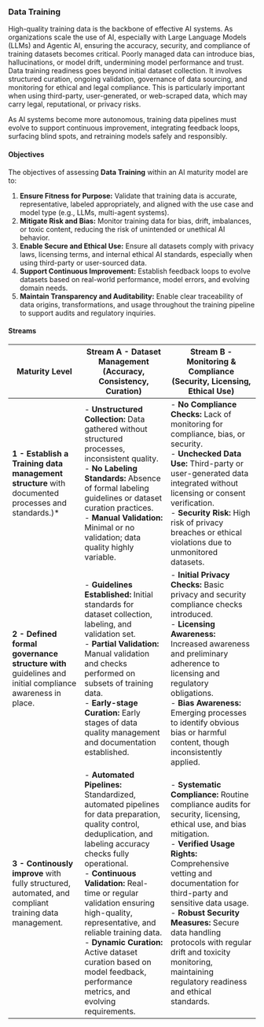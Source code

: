 ### Data Training

High-quality training data is the backbone of effective AI systems. As organizations scale the use of AI, especially with Large Language Models (LLMs) and Agentic AI, ensuring the accuracy, security, and compliance of training datasets becomes critical. Poorly managed data can introduce bias, hallucinations, or model drift, undermining model performance and trust. Data training readiness goes beyond initial dataset collection. It involves structured curation, ongoing validation, governance of data sourcing, and monitoring for ethical and legal compliance. This is particularly important when using third-party, user-generated, or web-scraped data, which may carry legal, reputational, or privacy risks.

As AI systems become more autonomous, training data pipelines must evolve to support continuous improvement, integrating feedback loops, surfacing blind spots, and retraining models safely and responsibly.

#### Objectives

The objectives of assessing **Data Training** within an AI maturity model are to:

1. **Ensure Fitness for Purpose:** Validate that training data is accurate, representative, labeled appropriately, and aligned with the use case and model type (e.g., LLMs, multi-agent systems).
2. **Mitigate Risk and Bias:** Monitor training data for bias, drift, imbalances, or toxic content, reducing the risk of unintended or unethical AI behavior.
3. **Enable Secure and Ethical Use:** Ensure all datasets comply with privacy laws, licensing terms, and internal ethical AI standards, especially when using third-party or user-sourced data.
4. **Support Continuous Improvement:** Establish feedback loops to evolve datasets based on real-world performance, model errors, and evolving domain needs.
5. **Maintain Transparency and Auditability:** Enable clear traceability of data origins, transformations, and usage throughout the training pipeline to support audits and regulatory inquiries.

#### Streams

| Maturity Level                                                                                            | Stream A - Dataset Management (Accuracy, Consistency, Curation)                                                                                                                                                                                                                                                                                                                                                                   | Stream B - Monitoring & Compliance (Security, Licensing, Ethical Use)                                                                                                                                                                                                                                                                                                                                     |
| --------------------------------------------------------------------------------------------------------- | --------------------------------------------------------------------------------------------------------------------------------------------------------------------------------------------------------------------------------------------------------------------------------------------------------------------------------------------------------------------------------------------------------------------------------- | --------------------------------------------------------------------------------------------------------------------------------------------------------------------------------------------------------------------------------------------------------------------------------------------------------------------------------------------------------------------------------------------------------- |
| **1 - Establish a Training data management structure** with documented  processes and standards.)*  | - **Unstructured Collection:** Data gathered without structured processes, inconsistent quality.<br>- **No Labeling Standards:** Absence of formal labeling guidelines or dataset curation practices.<br>- **Manual Validation:** Minimal or no validation; data quality highly variable.                                                                                                                                         | - **No Compliance Checks:** Lack of monitoring for compliance, bias, or security.<br>- **Unchecked Data Use:** Third-party or user-generated data integrated without licensing or consent verification.<br>- **Security Risk:** High risk of privacy breaches or ethical violations due to unmonitored datasets.                                                                                          |
| **2 - Defined formal governance structure with** guidelines and initial compliance awareness in place.          | - **Guidelines Established:** Initial standards for dataset collection, labeling, and validation set.<br>- **Partial Validation:** Manual validation and checks performed on subsets of training data.<br>- **Early-stage Curation:** Early stages of data quality management and documentation established.                                                                                                                      | - **Initial Privacy Checks:** Basic privacy and security compliance checks introduced.<br>- **Licensing Awareness:** Increased awareness and preliminary adherence to licensing and regulatory obligations.<br>- **Bias Awareness:** Emerging processes to identify obvious bias or harmful content, though inconsistently applied.                                                                       |
| **3 - Continously improve** with fully structured, automated, and compliant training data management. | - **Automated Pipelines:** Standardized, automated pipelines for data preparation, quality control, deduplication, and labeling accuracy checks fully operational.<br>- **Continuous Validation:** Real-time or regular validation ensuring high-quality, representative, and reliable training data.<br>- **Dynamic Curation:** Active dataset curation based on model feedback, performance metrics, and evolving requirements. | - **Systematic Compliance:** Routine compliance audits for security, licensing, ethical use, and bias mitigation.<br>- **Verified Usage Rights:** Comprehensive vetting and documentation for third-party and sensitive data usage.<br>- **Robust Security Measures:** Secure data handling protocols with regular drift and toxicity monitoring, maintaining regulatory readiness and ethical standards. |
